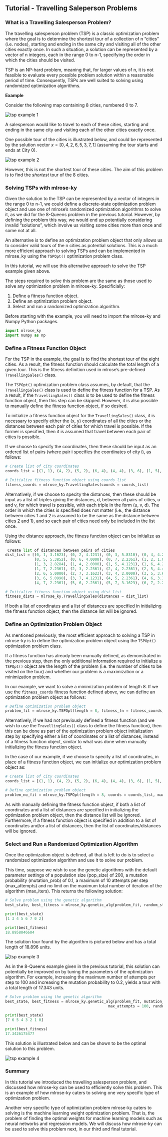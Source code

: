 ## Tutorial - Travelling Saleperson Problems

### What is a Travelling Salesperson Problem?

The travelling salesperson problem (TSP) is a classic optimization problem where the goal is to determine the shortest tour of a collection of n “cities” (i.e. nodes), starting and ending in the same city and visiting all of the other cities exactly once. In such a situation, a solution can be represented by a vector of n integers, each in the range 0 to n-1, specifying the order in which the cities should be visited.

TSP is an NP-hard problem, meaning that, for larger values of n, it is not feasible to evaluate every possible problem solution within a reasonable period of time. Consequently, TSPs are well suited to solving using randomized optimization algorithms.

**Example**

Consider the following map containing 8 cities, numbered 0 to 7.

![tsp example 1](images/tutorial2/tsp1.png)

A salesperson would like to travel to each of these cities, starting and ending in the same city and visiting each of the other cities exactly once.

One possible tour of the cities is illustrated below, and could be represented by the solution vector $x = [0, 4, 2, 6, 5, 3, 7, 1]$ (assuming the tour starts and ends at City 0).

![tsp example 2](images/tutorial2/tsp2.png)

However, this is not the shortest tour of these cities. The aim of this problem is to find the *shortest* tour of the 8 cities.

### Solving TSPs with mlrose-ky

Given the solution to the TSP can be represented by a vector of integers in the range 0 to n-1, we could define a discrete-state optimization problem object and use one of mlrose’s randomized optimization algorithms to solve it, as we did for the 8-Queens problem in the previous tutorial. However, by defining the problem this way, we would end up potentially considering invalid “solutions”, which involve us visiting some cities more than once and some not at all.

An alternative is to define an optimization problem object that only allows us to consider valid tours of the n cities as potential solutions. This is a much more efficient approach to solving TSPs and can be implemented in mlrose_ky using the `TSPOpt()` optimization problem class.

In this tutorial, we will use this alternative approach to solve the TSP example given above.

The steps required to solve this problem are the same as those used to solve any optimization problem in mlrose-ky. Specificially:

1. Define a fitness function object.
2. Define an optimization problem object.
3. Select and run a randomized optimization algorithm.

Before starting with the example, you will need to import the mlrose-ky and Numpy Python packages.

```python
import mlrose_ky
import numpy as np
```
### Define a Fitness Function Object

For the TSP in the example, the goal is to find the shortest tour of the eight cities. As a result, the fitness function should calculate the total length of a given tour. This is the fitness definition used in mlrose’s pre-defined `TravellingSales()` class.

The `TSPOpt()` optimization problem class assumes, by default, that the `TravellingSales()` class is used to define the fitness function for a TSP. As a result, if the  `TravellingSales()` class is to be used to define the fitness function object, then this step can be skipped. However, it is also possible to manually define the fitness function object, if so desired.

To initialize a fitness function object for the `TravellingSales()` class, it is necessary to specify either the (x, y) coordinates of all the cities or the distances between each pair of cities for which travel is possible. If the former is specified, then it is assumed that travel between each pair of cities is possible.

If we choose to specify the coordinates, then these should be input as an ordered list of pairs (where pair i specifies the coordinates of city i), as follows:

```python
# Create list of city coordinates
coords_list = [(1, 1), (4, 2), (5, 2), (6, 4), (4, 4), (3, 6), (1, 5), (2, 3)]

# Initialize fitness function object using coords_list
fitness_coords = mlrose_ky.TravellingSales(coords = coords_list)
```

Alternatively, if we choose to specity the distances, then these should be input as a list of triples giving the distances, d, between all pairs of cities, u and v, for which travel is possible, with each triple in the form (u, v, d). The order in which the cities is specified does not matter (i.e., the distance between cities 1 and 2 is assumed to be the same as the distance between cities 2 and 1), and so each pair of cities need only be included in the list once.

Using the distance approach, the fitness function object can be initialize as follows:
```python
 Create list of distances between pairs of cities
dist_list = [(0, 1, 3.1623), (0, 2, 4.1231), (0, 3, 5.8310), (0, 4, 4.2426), \
             (0, 5, 5.3852), (0, 6, 4.0000), (0, 7, 2.2361), (1, 2, 1.0000), \
             (1, 3, 2.8284), (1, 4, 2.0000), (1, 5, 4.1231), (1, 6, 4.2426), \
             (1, 7, 2.2361), (2, 3, 2.2361), (2, 4, 2.2361), (2, 5, 4.4721), \
             (2, 6, 5.0000), (2, 7, 3.1623), (3, 4, 2.0000), (3, 5, 3.6056), \
             (3, 6, 5.0990), (3, 7, 4.1231), (4, 5, 2.2361), (4, 6, 3.1623), \
             (4, 7, 2.2361), (5, 6, 2.2361), (5, 7, 3.1623), (6, 7, 2.2361)]

# Initialize fitness function object using dist_list
fitness_dists = mlrose_ky.TravellingSales(distances = dist_list)
```

If both a list of coordinates and a list of distances are specified in initializing the fitness function object, then the distance list will be ignored.

### Define an Optimization Problem Object

As mentioned previously, the most efficient approach to solving a TSP in mlrose-ky is to define the optimization problem object using the `TSPOpt()` optimization problem class.

If a fitness function has already been manually defined, as demonstrated in the previous step, then the only additional information required to initialize a `TSPOpt()` object are the length of the problem (i.e. the number of cities to be visited on the tour) and whether our problem is a maximization or a minimization problem.

In our example, we want to solve a minimization problem of length 8. If we use the `fitness_coords` fitness function defined above, we can define an optimization problem object as follows:

```python
# Define optimization problem object
problem_fit = mlrose_ky.TSPOpt(length = 8, fitness_fn = fitness_coords, maximize=False)
```

Alternatively, if we had not previously defined a fitness function (and we wish to use the `TravellingSales()` class to define the fitness function), then this can be done as part of the optimization problem object initialization step by specifying either a list of coordinates or a list of distances, instead of a fitness function object, similar to what was done when manually initializing the fitness function object.

In the case of our example, if we choose to specify a list of coordinates, in place of a fitness function object, we can initialize our optimization problem object as:

```python
# Create list of city coordinates
coords_list = [(1, 1), (4, 2), (5, 2), (6, 4), (4, 4), (3, 6), (1, 5), (2, 3)]

# Define optimization problem object
problem_no_fit = mlrose_ky.TSPOpt(length = 8, coords = coords_list, maximize=False)
```

As with manually defining the fitness function object, if both a list of coordinates and a list of distances are specified in initializing the optimization problem object, then the distance list will be ignored. Furthermore, if a fitness function object is specified in addition to a list of coordinates and/or a list of distances, then the list of coordinates/distances will be ignored.

### Select and Run a Randomized Optimization Algorithm

Once the optimization object is defined, all that is left to do is to select a randomized optimization algorithm and use it to solve our problem.

This time, suppose we wish to use the genetic algorithms with the default parameter settings of a population size (pop_size) of 200, a mutation probability (mutation_prob) of 0.1, a maximum of 10 attempts per step (max_attempts) and no limit on the maximum total number of iteration of the algorithm (max_iters). This returns the following solution:

```python
# Solve problem using the genetic algorithm
best_state, best_fitness = mlrose_ky.genetic_alg(problem_fit, random_state = 2)

print(best_state)
[1 3 4 5 6 7 0 2]

print(best_fitness)
18.8958046604
```

The solution tour found by the algorithm is pictured below and has a total length of 18.896 units.

![tsp example 3](images/tutorial2/tsp3.png)

As in the 8-Queens example given in the previous tutorial, this solution can potentially be improved on by tuning the parameters of the optimization algorithm. For example, increasing the maximum number of attempts per step to 100 and increasing the mutation probability to 0.2, yields a tour with a total length of 17.343 units.

```python
# Solve problem using the genetic algorithm
best_state, best_fitness = mlrose_ky.genetic_alg(problem_fit, mutation_prob = 0.2,
                                              max_attempts = 100, random_state = 2)

print(best_state)
[7 6 5 4 3 2 1 0]

print(best_fitness)
17.3426175477
```

This solution is illustrated below and can be shown to be the optimal solution to this problem.

![tsp example 4](images/tutorial2/tsp4.png)

### Summary

In this tutorial we introduced the travelling salesperson problem, and discussed how mlrose-ky can be used to efficiently solve this problem. This is an example of how mlrose-ky caters to solving one very specific type of optimization problem.

Another very specific type of optimization problem mlrose-ky caters to solving is the machine learning weight optimization problem. That is, the problem of finding the optimal weights for machine learning models such as neural networks and regression models. We will discuss how mlrose-ky can be used to solve this problem next, in our third and final tutorial.
